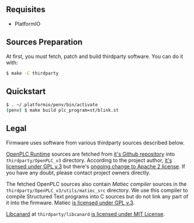 ## Requisites

- PlatformIO

## Sources Preparation

At first, you must fetch, patch and build thirdparty software. You can do it
with:
```sh
$ make -C thirdparty
```

## Quickstart

```sh
$ . ~/.platformio/penv/bin/activate
(penv) $ make build plc_program=st/blink.st
```

## Legal

Firmware uses software from various thirdparty sources described below.

[OpenPLC Runtime][openplc] sources are fetched from [it's Github repository][openplc-github]
into `thirdparty/OpenPLC_v3` directory. According to the project author,
[it's licensed under GPL v.3][openplc-license] but there's
[ongoing change to Apache 2 license][openplc-license2]. If you have any doubt,
please contact project owners directly.

The fetched OpenPLC sources also contain *Matiec compiler* sources in the
`thirdparty/OpenPLC_v3/utils/matiec_src` directory. We use this compiler to compile
Structured Text programs into C sources but do not link any part of it into the firmware.
Matiec [is licensed under GPL v.3][matiec-license].

[Libcanard][libcanard] at `thirdparty/libcanard` [is licensed under
MIT License][libcanard-license].

[libcanard]: https://github.com/UAVCAN/libcanard
[libcanard-license]: https://github.com/UAVCAN/libcanard/blob/master/LICENSE
[matiec]: https://bitbucket.org/mjsousa/matiec
[matiec-license]: https://bitbucket.org/mjsousa/matiec/src/default/COPYING
[openplc]: https://www.openplcproject.com/
[openplc-github]: https://github.com/thiagoralves/OpenPLC_v3
[openplc-license]: https://openplc.discussion.community/post/license-of-openplc-runtime-for-linux-10059730
[openplc-license2]: https://github.com/thiagoralves/OpenPLC_v3/issues/17
